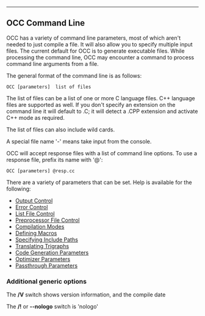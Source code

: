 ****


## OCC Command Line

 
 OCC has a variety of command line parameters, most of which aren't needed to just compile a file.  It will also allow you to specify multiple input files.  The current default for OCC is to generate executable files.  While processing the command line, OCC may encounter a command to process command line arguments from a file.
 
 The general format of the command line is as follows:
 
    OCC [parameters]  list of files
 
 The list of files can be a list of one or more C language files.  C++ language files are supported as well.  If you don't specify an extension on the command line it will default to .C; it will detect a .CPP extension and activate C++ mode as required.

The list of files can also include wild cards.

A special file name '-' means take input from the console.
 
 OCC will accept response files with a list of command line options.  To use a response file, prefix its name with '@':
 
    OCC [parameters] @resp.cc
 
 There are a variety of parameters that can be set.  Help is available for the following:
 
* [Output Control](OCC%20Output%20Control.md)
* [Error Control](OCC%20Error%20Control.md)
* [List File Control](OCC%20List%20File%20Control.md)
* [Preprocessor File Control](OCC%20Preprocessor%20File%20Control.md)
* [Compilation Modes](OCC%20Compilation%20Modes.md)
* [Defining Macros](OCC%20Defining%20Macros.md)
* [Specifying Include Paths](OCC%20Specifying%20Include%20Paths.md)
* [Translating Trigraphs](OCC%20Translating%20Trigraphs.md)
* [Code Generation Parameters](OCC%20Code%20Generation%20Parameters.md)
* [Optimizer Parameters](OCC%20Optimizer%20Parameters.md)
* [Passthrough Parameters](OCC%20Passthrough%20Parameters.md)

### Additional generic options

 The **/V** switch shows version information, and the compile date

 The **/!** or **--nologo** switch is 'nologo'